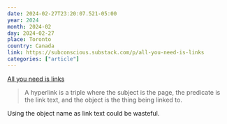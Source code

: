 ```yaml
---
date: 2024-02-27T23:20:07.521-05:00
year: 2024
month: 2024-02
day: 2024-02-27
place: Toronto
country: Canada
link: https://subconscious.substack.com/p/all-you-need-is-links
categories: ["article"]
---
```

[All you need is links](https://subconscious.substack.com/p/all-you-need-is-links)

> A hyperlink is a triple where the subject is the page, the predicate is the link text, and the object is the thing being linked to.

Using the object name as link text could be wasteful.
